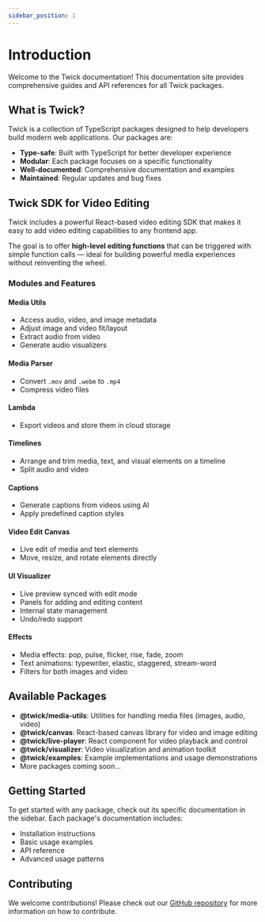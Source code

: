 ```yaml
---
sidebar_position: 1
---
```


# Introduction

Welcome to the Twick documentation! This documentation site provides comprehensive guides and API references for all Twick packages.

## What is Twick?

Twick is a collection of TypeScript packages designed to help developers build modern web applications. Our packages are:

- **Type-safe**: Built with TypeScript for better developer experience  
- **Modular**: Each package focuses on a specific functionality  
- **Well-documented**: Comprehensive documentation and examples  
- **Maintained**: Regular updates and bug fixes  

## Twick SDK for Video Editing

Twick includes a powerful React-based video editing SDK that makes it easy to add video editing capabilities to any frontend app.

The goal is to offer **high-level editing functions** that can be triggered with simple function calls — ideal for building powerful media experiences without reinventing the wheel.

### Modules and Features

#### Media Utils

- Access audio, video, and image metadata  
- Adjust image and video fit/layout  
- Extract audio from video  
- Generate audio visualizers  

#### Media Parser

- Convert `.mov` and `.webm` to `.mp4`  
- Compress video files  

#### Lambda

- Export videos and store them in cloud storage  

#### Timelines

- Arrange and trim media, text, and visual elements on a timeline  
- Split audio and video  

#### Captions

- Generate captions from videos using AI  
- Apply predefined caption styles  

#### Video Edit Canvas

- Live edit of media and text elements  
- Move, resize, and rotate elements directly  

#### UI Visualizer

- Live preview synced with edit mode  
- Panels for adding and editing content  
- Internal state management  
- Undo/redo support  

#### Effects

- Media effects: pop, pulse, flicker, rise, fade, zoom  
- Text animations: typewriter, elastic, staggered, stream-word  
- Filters for both images and video 

## Available Packages

- **@twick/media-utils**: Utilities for handling media files (images, audio, video)
- **@twick/canvas**: React-based canvas library for video and image editing
- **@twick/live-player**: React component for video playback and control  
- **@twick/visualizer**: Video visualization and animation toolkit
- **@twick/examples**: Example implementations and usage demonstrations
- More packages coming soon...

## Getting Started

To get started with any package, check out its specific documentation in the sidebar. Each package's documentation includes:

- Installation instructions
- Basic usage examples
- API reference
- Advanced usage patterns

## Contributing

We welcome contributions! Please check out our [GitHub repository](https://github.com/ncounterspecialist/twick) for more information on how to contribute. 